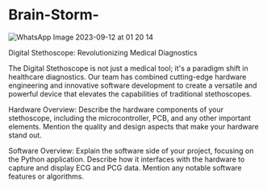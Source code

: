 # Brain-Storm-
![WhatsApp Image 2023-09-12 at 01 20 14](https://github.com/kaveeshwaragayanath/Brain-Storm-/assets/125355380/f78a634a-c5bf-4e2f-919d-11f156b96344)



Digital Stethoscope: Revolutionizing Medical Diagnostics

The Digital Stethoscope is not just a medical tool; it's a paradigm shift in healthcare diagnostics. Our team has combined cutting-edge hardware engineering and innovative software development to create a versatile and powerful device that elevates the capabilities of traditional stethoscopes.

Hardware Overview:
Describe the hardware components of your stethoscope, including the microcontroller, PCB, and any other important elements. Mention the quality and design aspects that make your hardware stand out.


Software Overview:
Explain the software side of your project, focusing on the Python application. Describe how it interfaces with the hardware to capture and display ECG and PCG data. Mention any notable software features or algorithms.
